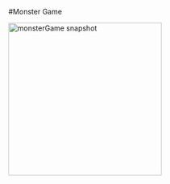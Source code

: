 #Monster Game

<img width="304" alt="monsterGame snapshot" src="https://github.com/DanMint/Cpp_Projects/assets/67702241/2e191855-bf70-4f37-bde2-b4c799e44810">
